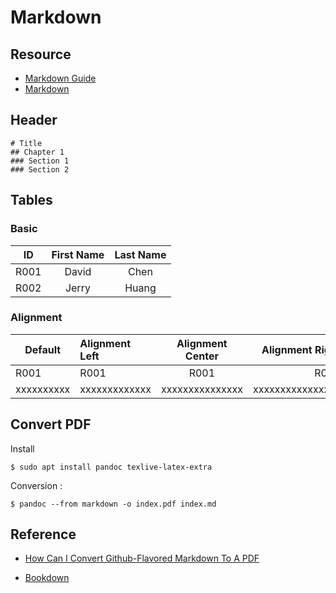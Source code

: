 # Markdown

## Resource

- [Markdown Guide](https://www.markdownguide.org/basic-syntax/)
- [Markdown ](https://ed521.github.io/2019/08/hexo-markdown)

## Header

```
# Title
## Chapter 1
### Section 1
### Section 2
```


## Tables

### Basic

ID      | First Name | Last Name
--------|:----------:|:---:
R001    | David      |  Chen
R002    | Jerry      | Huang


### Alignment

|Default    | Alignment Left| Alignment Center| Alignment Right |
| --------- | :----------   |  :-----------:  |   -------------:|
|      R001 |          R001 |          R001   |          R001   |
|xxxxxxxxxx | xxxxxxxxxxxxx | xxxxxxxxxxxxxxx | xxxxxxxxxxxxxxxx|


<!--
## PlantUML

### Sequence Diagram

```plantuml
@startuml
    skinparam backgroundColor #EEEBDC
    skinparam handwritten true
    actor Customer
    Customer -> "login()" : username & password
    "login()" -> Customer : session token
    activate "login()"
    Customer -> "placeOrder()" : session token, order info
    "placeOrder()" -> Customer : ok
    Customer -> "logout()"
    "logout()" -> Customer : ok
    deactivate "login()"
@enduml
```
--->

## Convert PDF

Install

```
$ sudo apt install pandoc texlive-latex-extra
```

Conversion
:
```
$ pandoc --from markdown -o index.pdf index.md
```

## Reference

- [How Can I Convert Github-Flavored Markdown To A PDF](https://superuser.com/questions/689056/how-can-i-convert-github-flavored-markdown-to-a-pdf)

- [Bookdown](https://bookdown.org/)
<!--
- [用 Markdown 撰寫博碩士論文](https://yongfu.name/2019/03/07/ntuthesis/)
-->